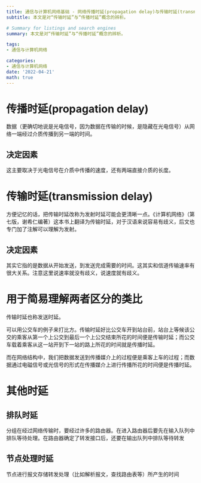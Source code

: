 ```yaml
---
title: 通信与计算机网络基础 - 网络传播时延(propagation delay)与传输时延(transmission delay)
subtitle: 本文是对“传输时延”与“传播时延”概念的辨析。

# Summary for listings and search engines
summary: 本文是对“传输时延”与“传播时延”概念的辨析。

tags: 
- 通信与计算机网络

categories: 
- 通信与计算机网络
date: '2022-04-21'
math: true
---
```

# 传播时延(propagation delay)
数据（更确切地说是光电信号，因为数据在传输的时候，是隐藏在光电信号）从网络一端经过介质传播到另一端的时间。

## 决定因素
这主要取决于光电信号在介质中传播的速度，还有两端直接介质的长度。

# 传输时延(transmission delay)
方便记忆的话，把传输时延改称为发射时延可能会更清晰一点。《计算机网络》（第七版，谢希仁编著）这本书上翻译为传输时延，对于汉语来说容易有歧义，后文也专门加了注解可以理解为发射。

## 决定因素
其实它指的是数据从开始发送，到发送完成需要的时间。这其实和信道传输速率有很大关系。注意这里说速率就没有歧义，说速度就有歧义。

# 用于简易理解两者区分的类比
传输时延也称发送时延。

可以用公交车的例子来打比方。传输时延好比公交车开到站台前，站台上等候该公交的乘客从第一个上公交到最后一个上公交结束所花的时间便是传输时延；而公交车载着乘客从这一站开到下一站的路上所花的时间就是传播时延。

而在网络结构中，我们把数据发送到传播媒介上的过程便是乘客上车的过程；而数据通过电磁信号或光信号的形式在传播媒介上进行传播所花的时间便是传播时延。





# 其他时延
## 排队时延
分组在经过网络传输时，要经过许多的路由器。在进入路由器后要先在输入队列中排队等待处理。在路由器确定了转发接口后，还要在输出队列中排队等待转发

## 节点处理时延
节点进行报文存储转发处理（比如解析报文，查找路由表等）所产生的时间

